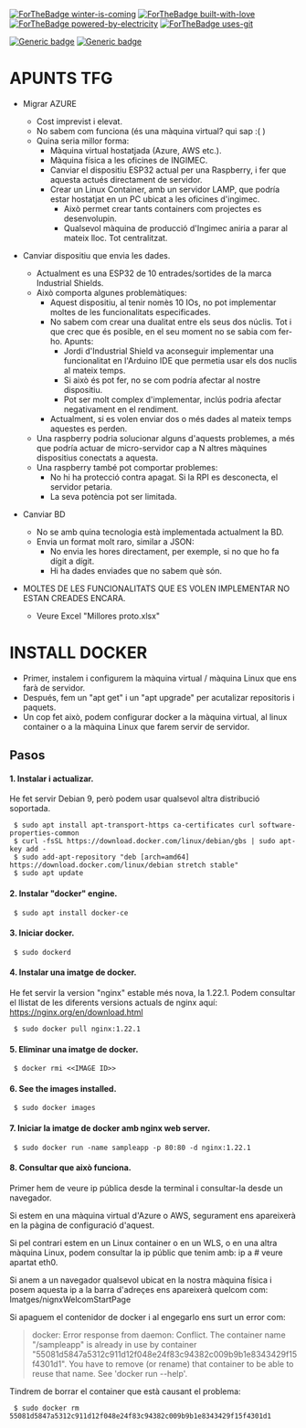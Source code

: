 [![ForTheBadge winter-is-coming](http://ForTheBadge.com/images/badges/winter-is-coming.svg)](http://ForTheBadge.com)
[![ForTheBadge built-with-love](http://ForTheBadge.com/images/badges/built-with-love.svg)](https://GitHub.com/Naereen/)
[![ForTheBadge powered-by-electricity](http://ForTheBadge.com/images/badges/powered-by-electricity.svg)](http://ForTheBadge.com)
[![ForTheBadge uses-git](http://ForTheBadge.com/images/badges/uses-git.svg)](https://GitHub.com/)

[![Generic badge](https://img.shields.io/badge/License-Apache2-<COLOR>.svg)](https://github.com/6q4598/TFG/blob/main/LICENSE)
[![Generic badge](https://img.shields.io/badge/Web-cellerarrufi.com-<COLOR>.svg)](https://www.cellerarrufi.com)

APUNTS TFG
===========

- Migrar AZURE
	- Cost imprevist i elevat.
	- No sabem com funciona (és una màquina virtual? qui sap :( ) 
	- Quina seria millor forma:
		- Màquina virtual hostatjada (Azure, AWS etc.).
		- Màquina física a les oficines de INGIMEC.
		- Canviar el dispositiu ESP32 actual per una Raspberry, i fer que aquesta actués directament de servidor.
		- Crear un Linux Container, amb un servidor LAMP, que podría estar hostatjat en un PC ubicat a les oficines d'ingimec.
			- Això permet crear tants containers com projectes es desenvolupin.
			- Qualsevol màquina de producció d'Ingimec aniria a parar al mateix lloc. Tot centralitzat.
		
- Canviar dispositiu que envia les dades.
	- Actualment es una ESP32 de 10 entrades/sortides de la marca Industrial Shields.
	- Això comporta algunes problemàtiques:
		- Aquest dispositiu, al tenir nomès 10 IOs, no pot implementar moltes de les funcionalitats especificades.
		- No sabem com crear una dualitat entre els seus dos núclis. Tot i que crec que és posible, en el seu moment no se sabia com fer-ho. Apunts:
			- Jordi d'Industrial Shield va aconseguir implementar una funcionalitat en l'Arduino IDE que permetia usar els dos nuclis al mateix temps.
			- Si això és pot fer, no se com podría afectar al nostre dispositiu.
			- Pot ser molt complex d'implementar, inclús podria afectar negativament en el rendiment.
		- Actualment, si es volen enviar dos o més dades al mateix temps aquestes es perden.
	- Una raspberry podria solucionar alguns d'aquests problemes, a més que podría actuar de micro-servidor cap a N altres màquines dispositius conectats a aquesta.
	- Una raspberry també pot comportar problemes:
		- No hi ha protecció contra apagat. Si la RPI es desconecta, el servidor petaria.
		- La seva potència pot ser limitada.
		
- Canviar BD
	- No se amb quina tecnologia està implementada actualment la BD.
	- Envia un format molt raro, similar a JSON:
		- No envia les hores directament, per exemple, si no que ho fa dígit a dígit.
		- Hi ha dades enviades que no sabem què són.
		
- MOLTES DE LES FUNCIONALITATS QUE ES VOLEN IMPLEMENTAR NO ESTAN CREADES ENCARA.
	- Veure Excel "Millores proto.xlsx"


INSTALL DOCKER
=============

- Primer, instalem i configurem la màquina virtual / màquina Linux que ens farà de servidor.
- Después, fem un "apt get" i un "apt upgrade" per acutalizar repositoris i paquets.
- Un cop fet això, podem configurar docker a la màquina virtual, al linux container o a la màquina Linux que farem servir de servidor.

Pasos
-----

#### **1.** Instalar i actualizar.

He fet servir Debian 9, però podem usar qualsevol altra distribució soportada.

```
 $ sudo apt install apt-transport-https ca-certificates curl software-properties-common
 $ curl -fsSL https://download.docker.com/linux/debian/gbs | sudo apt-key add -
 $ sudo add-apt-repository "deb [arch=amd64] https://download.docker.com/linux/debian stretch stable"
 $ sudo apt update
```

#### **2.** Instalar "docker" engine.

```
 $ sudo apt install docker-ce
```

#### **3.** Iniciar docker.

```
 $ sudo dockerd
```

#### **4.** Instalar una imatge de docker.

He fet servir la version "nginx" estable més nova, la 1.22.1. Podem consultar el llistat de les diferents versions actuals de nginx aquí: https://nginx.org/en/download.html

```
 $ sudo docker pull nginx:1.22.1
```

#### **5.** Eliminar una imatge de docker.

```
 $ docker rmi <<IMAGE ID>>
```

#### **6.** See the images installed.

```
 $ sudo docker images
```

#### **7.** Iniciar la imatge de docker amb nginx web server.

```
 $ sudo docker run -name sampleapp -p 80:80 -d nginx:1.22.1
```

#### **8.** Consultar que això funciona.

Primer hem de veure ip pública desde la terminal i consultar-la desde un navegador.

Si estem en una màquina virtual d'Azure o AWS, segurament ens apareixerà en la pàgina de configuració d'aquest.

Si pel contrari estem en un Linux container o en un WLS, o en una altra màquina Linux, podem consultar la ip públic que tenim amb:
ip a # veure apartat eth0.

Si anem a un navegador qualsevol ubicat en la nostra màquina física i posem aquesta ip a la barra d'adreçes ens apareixerà quelcom com: Imatges/nignxWelcomStartPage

Si apaguem el contenidor de docker i al engegarlo ens surt un error com:

> docker: Error response from daemon: Conflict. The container name "/sampleapp" is already in use by container "55081d5847a5312c911d12f048e24f83c94382c009b9b1e8343429f15f4301d1". You have to remove (or rename) that container to be able to reuse that name.
 See 'docker run --help'.

Tindrem de borrar el container que està causant el problema:

```
 $ sudo docker rm 55081d5847a5312c911d12f048e24f83c94382c009b9b1e8343429f15f4301d1
```
